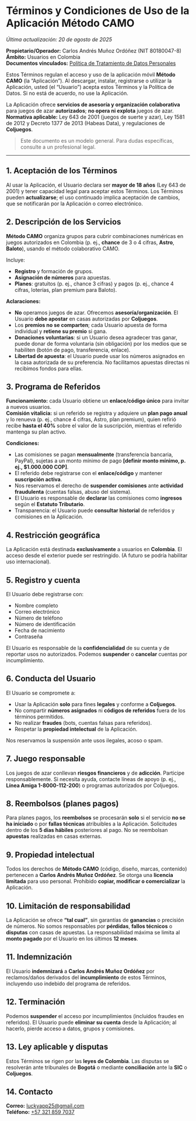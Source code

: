 # Términos y Condiciones de Uso de la Aplicación Método CAMO
_Última actualización: 20 de agosto de 2025_

**Propietario/Operador:** Carlos Andrés Muñoz Ordóñez (NIT 80180047-8)  
**Ámbito:** Usuarios en Colombia  
**Documentos vinculados:** [Política de Tratamiento de Datos Personales](data_policy_es.md)

Estos Términos regulan el acceso y uso de la aplicación móvil **Método CAMO** (la “Aplicación”). Al descargar, instalar, registrarse o utilizar la Aplicación, usted (el “Usuario”) acepta estos Términos y la Política de Datos. Si no está de acuerdo, no use la Aplicación.

La Aplicación ofrece **servicios de asesoría y organización colaborativa** para juegos de azar **autorizados**; **no opera ni explota** juegos de azar.  
**Normativa aplicable:** Ley 643 de 2001 (juegos de suerte y azar), Ley 1581 de 2012 y Decreto 1377 de 2013 (Habeas Data), y regulaciones de **Coljuegos**.

> Este documento es un modelo general. Para dudas específicas, consulte a un profesional legal.

---

## 1. Aceptación de los Términos
Al usar la Aplicación, el Usuario declara ser **mayor de 18 años** (Ley 643 de 2001) y tener capacidad legal para aceptar estos Términos. Los Términos pueden **actualizarse**; el uso continuado implica aceptación de cambios, que se notificarán por la Aplicación o correo electrónico.

## 2. Descripción de los Servicios
**Método CAMO** organiza grupos para cubrir combinaciones numéricas en juegos autorizados en Colombia (p. ej., **chance** de 3 o 4 cifras, **Astro**, **Baloto**), usando el método colaborativo CAMO.

Incluye:
- **Registro** y formación de grupos.  
- **Asignación de números** para apuestas.  
- **Planes**: gratuitos (p. ej., chance 3 cifras) y pagos (p. ej., chance 4 cifras, loterías, plan premium para Baloto).

**Aclaraciones:**
- **No** operamos juegos de azar. Ofrecemos **asesoría/organización**. El Usuario **debe apostar** en casas autorizadas por **Coljuegos**.  
- Los **premios no se comparten**; cada Usuario apuesta de forma individual y **retiene su premio** si gana.  
- **Donaciones voluntarias**: si un Usuario desea agradecer tras ganar, puede donar de forma voluntaria (sin obligación) por los medios que se habiliten (botón de pago, transferencia, enlace).  
- **Libertad de apuesta**: el Usuario puede usar los números asignados en la casa autorizada de su preferencia. No facilitamos apuestas directas ni recibimos fondos para ellas.

## 3. Programa de Referidos
**Funcionamiento:** cada Usuario obtiene un **enlace/código único** para invitar a nuevos usuarios.  
**Comisión vitalicia:** si un referido se registra y adquiere un **plan pago anual** y lo renueva (p. ej., chance 4 cifras, Astro, plan premium), quien refirió recibe **hasta el 40%** sobre el valor de la suscripción, mientras el referido mantenga su plan activo.

**Condiciones:**
- Las comisiones se pagan **mensualmente** (transferencia bancaria, PayPal), sujetas a un monto mínimo de pago **[definir monto mínimo, p. ej., $1.000.000 COP]**.  
- El referido debe registrarse con el **enlace/código** y mantener **suscripción activa**.  
- Nos reservamos el derecho de **suspender comisiones** ante **actividad fraudulenta** (cuentas falsas, abuso del sistema).  
- El Usuario es responsable de **declarar** las comisiones como **ingresos** según el **Estatuto Tributario**.  
- Transparencia: el Usuario puede **consultar historial** de referidos y comisiones en la Aplicación.

## 4. Restricción geográfica
La Aplicación está destinada **exclusivamente** a usuarios en **Colombia**. El acceso desde el exterior puede ser restringido. (A futuro se podría habilitar uso internacional).

## 5. Registro y cuenta
El Usuario debe registrarse con:
- Nombre completo
- Correo electrónico
- Número de teléfono
- Número de identificación
- Fecha de nacimiento
- Contraseña

El Usuario es responsable de la **confidencialidad** de su cuenta y de reportar usos no autorizados. Podemos **suspender** o **cancelar** cuentas por incumplimiento.

## 6. Conducta del Usuario
El Usuario se compromete a:
- Usar la Aplicación **solo** para fines **legales** y conforme a **Coljuegos**.  
- No compartir **números asignados** ni **códigos de referidos** fuera de los términos permitidos.  
- No realizar **fraudes** (bots, cuentas falsas para referidos).  
- Respetar la **propiedad intelectual** de la Aplicación.

Nos reservamos la suspensión ante usos ilegales, acoso o spam.

## 7. Juego responsable
Los juegos de azar conllevan **riesgos financieros** y de **adicción**. Participe responsablemente. Si necesita ayuda, contacte líneas de apoyo (p. ej., **Línea Amiga 1-8000-112-200**) o programas autorizados por Coljuegos.

## 8. Reembolsos (planes pagos)
Para planes pagos, los **reembolsos** se procesarán **solo** si el servicio **no se ha iniciado** o por **fallas técnicas** atribuibles a la Aplicación. Solicitudes dentro de los **5 días hábiles** posteriores al pago. No se reembolsan **apuestas** realizadas en casas externas.

## 9. Propiedad intelectual
Todos los derechos de **Método CAMO** (código, diseño, marcas, contenido) pertenecen a **Carlos Andrés Muñoz Ordóñez**. Se otorga una **licencia limitada** para uso personal. Prohibido **copiar, modificar o comercializar** la Aplicación.

## 10. Limitación de responsabilidad
La Aplicación se ofrece **“tal cual”**, sin garantías de **ganancias** o precisión de números. No somos responsables por **pérdidas**, **fallos técnicos** o **disputas** con casas de apuestas. La responsabilidad máxima se limita al **monto pagado** por el Usuario en los últimos **12 meses**.

## 11. Indemnización
El Usuario **indemnizará** a **Carlos Andrés Muñoz Ordóñez** por reclamos/daños derivados del **incumplimiento** de estos Términos, incluyendo uso indebido del programa de referidos.

## 12. Terminación
Podemos **suspender** el acceso por incumplimientos (incluidos fraudes en referidos). El Usuario puede **eliminar su cuenta** desde la Aplicación; al hacerlo, pierde acceso a datos, grupos y comisiones.

## 13. Ley aplicable y disputas
Estos Términos se rigen por las **leyes de Colombia**. Las disputas se resolverán ante tribunales de **Bogotá** o mediante **conciliación** ante la **SIC** o **Coljuegos**.

## 14. Contacto
**Correo:** [luckyapp25@gmail.com](mailto:luckyapp25@gmail.com)  
**Teléfono:** [+57 321 859 7037](tel:+573218597037)
